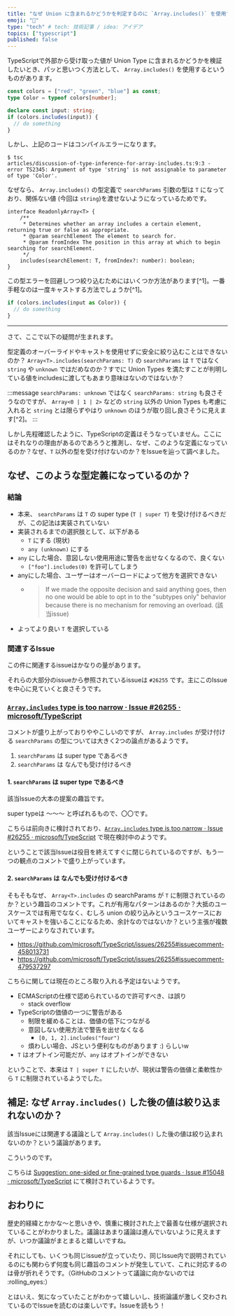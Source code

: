 ```yaml
---
title: "なぜ Union に含まれるかどうかを判定するのに `Array.includes()` を使用すると型エラーになるのか"
emoji: "💬"
type: "tech" # tech: 技術記事 / idea: アイデア
topics: ["typescript"]
published: false
---
```


TypeScriptで外部から受け取った値が Union Type に含まれるかどうかを検証したいとき、パッと思いつく方法として、 `Array.includes()` を使用するというものがあります。

```ts
const colors = ["red", "green", "blue"] as const;
type Color = typeof colors[number];

declare const input: string;
if (colors.includes(input)) {
  // do something
}
```

しかし、上記のコードはコンパイルエラーになります。

```console
$ tsc
articles/discussion-of-type-inference-for-array-includes.ts:9:3 - error TS2345: Argument of type 'string' is not assignable to parameter of type 'Color'.
```

なぜなら、 `Array.includes()` の型定義で `searchParams` 引数の型は `T` になっており、関係ない値 (今回は `string`)を渡せないようになっているためです。


```ts: lib.es2016.array.include.d.ts
interface ReadonlyArray<T> {
    /**
     * Determines whether an array includes a certain element, returning true or false as appropriate.
     * @param searchElement The element to search for.
     * @param fromIndex The position in this array at which to begin searching for searchElement.
     */
    includes(searchElement: T, fromIndex?: number): boolean;
}
```

この型エラーを回避しつつ絞り込むためにはいくつか方法があります[^1]。一番手軽なのは一度キャストする方法でしょうか[^1]。

```ts
if (colors.includes(input as Color)) {
  // do something
}
```

---

さて、ここで以下の疑問が生まれます。

型定義のオーバーライドやキャストを使用せずに安全に絞り込むことはできないのか？ `Array<T>.includes(searchParams: T)` の `searchParams` は `T` ではなく `string` や `unknown` ではだめなのか？すでに Union Types を満たすことが判明している値をincludesに渡してもあまり意味はないのではないか？

:::message
`searchParams: unknown` ではなく `searchParams: string` も良さそうなのですが、 `Array<0 | 1 | 2>` などの `string` 以外の Union Types も考慮に入れると `string` とは限らずやはり `unknown` のほうが取り回し良さそうに見えます[^2]。
:::

しかし先程確認したように、TypeScriptの定義はそうなっていません。ここにはそれなりの理由があるのであろうと推測し、なぜ、このような定義になっているのか？なぜ、`T` 以外の型を受け付けないのか？をIssueを辿って調べました。

## なぜ、このような型定義になっているのか？

### 結論

- 本来、 `searchParams` は `T` の super type (`T | super T`) を受け付けるべきだが、この記法は実装されていない
- 実装されるまでの選択肢として、以下がある
  - `T` にする (現状)
  - `any (unknown)` にする
- `any` にした場合、意図しない使用用途に警告を出せなくなるので、良くない
  - `["foo"].includes(0)` を許可してしまう
- anyにした場合、ユーザーはオーバーロードによって他方を選択できない
  - >If we made the opposite decision and said anything goes, then no one would be able to opt in to the "subtypes only" behavior because there is no mechanism for removing an overload. (該当issue)
- よってより良い `T` を選択している

### 関連するIssue

この件に関連するissueはかなりの量があります。

それらの大部分のissueから参照されているissueは `#26255` です。主にこのIssueを中心に見ていくと良さそうです。

### [`Array.includes` type is too narrow · Issue #26255 · microsoft/TypeScript](https://github.com/microsoft/TypeScript/issues/26255)

コメントが盛り上がっておりややこしいのですが、 `Array.includes` が受け付ける `searchParams` の型については大きく2つの論点があるようです。

1. `searchParams` は super type であるべき
1. `searchParams` は なんでも受け付けるべき

#### 1. `searchParams` は super type であるべき

該当Issueの大本の提案の趣旨です。

super typeは 〜〜〜 と呼ばれるもので、〇〇です。

こちらは前向きに検討されており、[`Array.includes` type is too narrow · Issue #26255 · microsoft/TypeScript](https://github.com/microsoft/TypeScript/issues/26255) で現在検討中のようです。

ということで該当Issueは役目を終えてすぐに閉じられているのですが、もう一つの観点のコメントで盛り上がっています。

#### 2. `searchParams` は なんでも受け付けるべき

そもそもなぜ、 `Array<T>.includes` の searchParams が `T` に制限されているのか？という趣旨のコメントです。これが有用なパターンはあるのか？大抵のユースケースでは有用でななく、むしろ union の絞り込みというユースケースにおいてキャストを強いることになるため、余計なのではないか？という主張が複数ユーザーによりなされています。

- https://github.com/microsoft/TypeScript/issues/26255#issuecomment-458013731
- https://github.com/microsoft/TypeScript/issues/26255#issuecomment-479537297

こちらに関しては現在のところ取り入れる予定はないようです。

- ECMAScriptの仕様で認められているので許可すべき、は誤り
  - stack overflow
- TypeScriptの価値の一つに警告がある
  - 制限を緩めることは、価値の低下につながる
  - 意図しない使用方法で警告を出せなくなる
    - `[0, 1, 2].includes("four")`
  - 煩わしい場合、JSという便利なものがあります :) らしいw
- `T` はオプトイン可能だが、`any` はオプトインができない

ということで、本来は `T | super T` にしたいが、現状は警告の価値と柔軟性から `T` に制限されているようでした。

## 補足: なぜ `Array.includes()` した後の値は絞り込まれないのか？

該当Issueには関連する議論として `Array.includes()` した後の値は絞り込まれないのか？という議論があります。

こういうのです。

こちらは [Suggestion: one-sided or fine-grained type guards · Issue #15048 · microsoft/TypeScript](https://github.com/microsoft/TypeScript/issues/15048) にて検討されているようです。

## おわりに

歴史的経緯とかかな〜と思いきや、慎重に検討された上で最善な仕様が選択されていることがわかりました。議論はあまり議論は進んでいないように見えますが、いつか議論がまとまると嬉しいですね。

それにしても、いくつも同じissueが立っていたり、同じIssue内で説明されているのにも関わらず何度も同じ趣旨のコメントが発生していて、これに対応するのは骨が折れそうです。（GitHubのコメントって議論に向かないのでは :rolling_eyes:）

とはいえ、気になっていたことがわかって嬉しいし、技術論議が激しく交わされているのでIssueを読むのは楽しいです。Issueを読もう！
